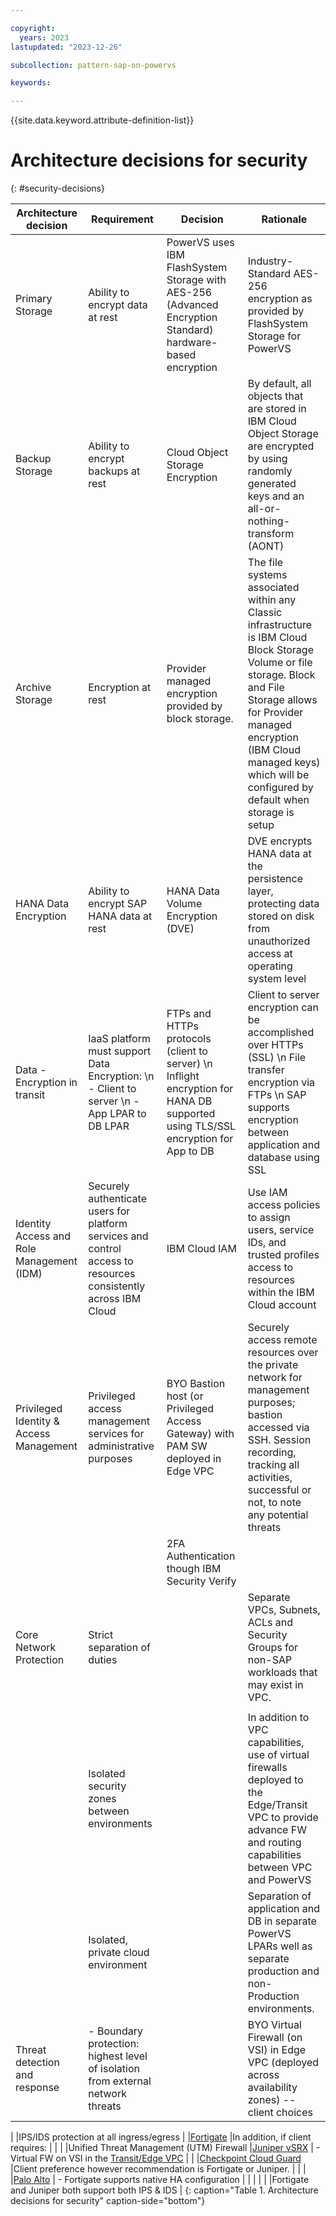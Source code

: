 ```yaml
---

copyright:
  years: 2023
lastupdated: "2023-12-26"

subcollection: pattern-sap-on-powervs

keywords:

---
```


{{site.data.keyword.attribute-definition-list}}

# Architecture decisions for security
{: #security-decisions}

|**Architecture decision**|**Requirement**|**Decision** |**Rationale**
|-|-|-|-|
Primary Storage                         | Ability to encrypt data at rest                                                                                 |PowerVS uses IBM FlashSystem Storage with AES-256 (Advanced Encryption Standard) hardware-based encryption                                                           | Industry-Standard AES-256 encryption as provided by FlashSystem Storage for PowerVS|
Backup Storage                       | Ability to encrypt backups at rest                                                                              |Cloud Object Storage Encryption                                                                                                                                       | By default, all objects that are stored in IBM Cloud Object Storage are encrypted by using randomly generated keys and an all-or-nothing-transform (AONT)|
Archive Storage                         |Encryption at rest| Provider managed encryption provided by block storage.                                                                                                                | The file systems associated within any Classic infrastructure is IBM Cloud Block Storage Volume or file storage. Block and File Storage allows for Provider managed encryption (IBM Cloud managed keys) which will be configured by default when storage is setup|
HANA Data Encryption                    | Ability to encrypt SAP HANA data at rest                                                                        |HANA Data Volume Encryption (DVE)                                                                                                                                     | DVE encrypts HANA data at the persistence layer, protecting data stored on disk from unauthorized access at operating system level|
Data - Encryption in transit            |IaaS platform must support Data Encryption: \n - Client to server \n - App LPAR to DB LPAR                                                                     |FTPs and HTTPs protocols (client to server) \n Inflight encryption for HANA DB supported using TLS/SSL encryption for App to DB                                                                                                                       | Client to server encryption can be accomplished over HTTPs (SSL) \n File transfer encryption via FTPs \n SAP supports encryption between application and database using SSL
|Identity Access and Role Management (IDM)| Securely authenticate users for platform services and control access to resources consistently across IBM Cloud |IBM Cloud IAM                                                                                                                                                         | Use IAM access policies to assign users, service IDs, and trusted profiles access to resources within the IBM Cloud account
|Privileged Identity & Access Management | Privileged access management services for administrative purposes                                               |BYO Bastion host (or Privileged Access Gateway) with PAM SW deployed in Edge VPC                                                                                  | Securely access remote resources over the private network for management purposes; bastion accessed via SSH. Session recording, tracking all activities, successful or not, to note any potential threats
|                               |          |2FA Authentication though IBM Security Verify                                                                                                                     |                                                                                                                                                                                                                                                                    |
| Core Network Protection                 |Strict separation of duties                                                                                 |              |Separate VPCs, Subnets, ACLs and Security Groups for non-SAP workloads that may exist in VPC.                                                                     | A design combination using:
|                                                                                                                                                                                                                                                                    |
|                                         |Isolated security zones between environments                                                                |              |In addition to VPC capabilities, use of virtual firewalls deployed to the Edge/Transit VPC to provide advance FW and routing capabilities between VPC and PowerVS | Separate VPCs (transit, management, workload) connected through transit gateway and, the use of edge firewall capabilities. Subnets, Security Groups and ACLs to create an Edge/Transit VPC design along with isolated LPARs on PowerVS                            |
|                                         |Isolated, private cloud environment                                                                         |              |Separation of application and DB in separate PowerVS LPARs well as separate production and non-Production environments.                                           |                                                                                                                                                                                                                                                                    |
| Threat detection and response           | -   Boundary protection: highest level of isolation from external network threats                               |              | BYO Virtual Firewall (on VSI) in Edge VPC (deployed across availability zones) -- client choices                                                                      | -   Provided by Enterprise Network DMZ
|
|IPS/IDS protection at all ingress/egress                                                                    |              |[Fortigate](https://cloud.ibm.com/catalog/content/ibm-fortigate-AP-HA-terraform-deploy-5dd3e4ba-c94b-43ab-b416-c1c313479cec-global)                               |In addition, if client requires:
|                                                                                                                                                                                                                                                                    |
|                                         |Unified Threat Management (UTM) Firewall                                                                    |[Juniper vSRX](https://cloud.ibm.com/catalog/content/juniper-vsrx-catalog-deploy-1.4-dc1e707c-33dd-4321-b2a5-c22dbf0dd0ee-global)                                 | -   Virtual FW on VSI in the [Transit/Edge VPC](https://cloud.ibm.com/docs/solution-tutorials?topic=solution-tutorials-vpc-transit1)
|                                         |                                                                                                                 |[Checkpoint Cloud Guard](https://cloud.ibm.com/catalog/content/checkpoint-iaas-gw-ibm-vpc-1.0.7-9ed8dbde-2931-45f5-a7a7-0c90ce0d2686-global)                      |Client preference however recommendation is Fortigate or Juniper.
|                                                                                                                                                                                                                                                                    |
|                                         |[Palo Alto](https://cloud.ibm.com/catalog/content/ibmcloud-vmseries-1.9-6470816d-562d-4627-86a5-fe3ad4e94b30-global)                                              | -   Fortigate supports native HA configuration
|                                                                                                                                                                                                                                                                    |
|                                         |                                                                                                                 |              |Fortigate and Juniper both support both IPS & IDS                                                                                                                                                                                                              |
{: caption="Table 1. Architecture decisions for security" caption-side="bottom"}
